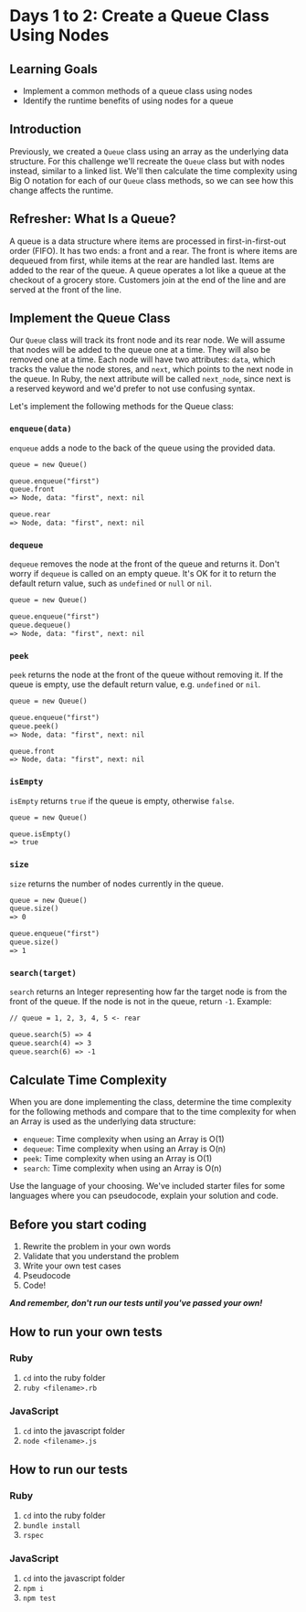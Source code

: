 # Days 1 to 2: Create a Queue Class Using Nodes

## Learning Goals

- Implement a common methods of a queue class using nodes
- Identify the runtime benefits of using nodes for a queue

## Introduction

Previously, we created a `Queue` class using an array as the underlying data
structure. For this challenge we'll recreate the `Queue` class but with nodes
instead, similar to a linked list. We'll then calculate the time complexity
using Big O notation for each of our `Queue` class methods, so we can see how
this change affects the runtime.

## Refresher: What Is a Queue?

A queue is a data structure where items are processed in first-in-first-out
order (FIFO). It has two ends: a front and a rear. The front is where items are
dequeued from first, while items at the rear are handled last. Items are added
to the rear of the queue. A queue operates a lot like a queue at the checkout of
a grocery store. Customers join at the end of the line and are served at the
front of the line.

## Implement the Queue Class

Our `Queue` class will track its front node and its rear node. We will assume
that nodes will be added to the queue one at a time. They will also be removed
one at a time. Each node will have two attributes: `data`, which tracks the
value the node stores, and `next`, which points to the next node in the queue.
In Ruby, the next attribute will be called `next_node`, since next is a reserved
keyword and we'd prefer to not use confusing syntax.

Let's implement the following methods for the Queue class:

### `enqueue(data)`

`enqueue` adds a node to the back of the queue using the provided data.

```txt
queue = new Queue()

queue.enqueue("first")
queue.front
=> Node, data: "first", next: nil

queue.rear
=> Node, data: "first", next: nil
```

### `dequeue`

`dequeue` removes the node at the front of the queue and returns it. Don't worry
if `dequeue` is called on an empty queue. It's OK for it to return the default
return value, such as `undefined` or `null` or `nil`.

```txt
queue = new Queue()

queue.enqueue("first")
queue.dequeue()
=> Node, data: "first", next: nil
```

### `peek`

`peek` returns the node at the front of the queue without removing it. If the
queue is empty, use the default return value, e.g. `undefined` or `nil`.

```txt
queue = new Queue()

queue.enqueue("first")
queue.peek()
=> Node, data: "first", next: nil

queue.front
=> Node, data: "first", next: nil
```

### `isEmpty`

`isEmpty` returns `true` if the queue is empty, otherwise `false`.

```txt
queue = new Queue()

queue.isEmpty()
=> true
```

### `size`

`size` returns the number of nodes currently in the queue.

```txt
queue = new Queue()
queue.size()
=> 0

queue.enqueue("first")
queue.size()
=> 1
```

### `search(target)`

`search` returns an Integer representing how far the target node is from the
front of the queue. If the node is not in the queue, return `-1`. Example:

```txt
// queue = 1, 2, 3, 4, 5 <- rear

queue.search(5) => 4
queue.search(4) => 3
queue.search(6) => -1
```

## Calculate Time Complexity

When you are done implementing the class, determine the time complexity for the
following methods and compare that to the time complexity for when an Array is
used as the underlying data structure:

- `enqueue`: Time complexity when using an Array is O(1)
- `dequeue`: Time complexity when using an Array is O(n)
- `peek`: Time complexity when using an Array is O(1)
- `search`: Time complexity when using an Array is O(n)

Use the language of your choosing. We've included starter files for some
languages where you can pseudocode, explain your solution and code.

## Before you start coding

1. Rewrite the problem in your own words
2. Validate that you understand the problem
3. Write your own test cases
4. Pseudocode
5. Code!

**_And remember, don't run our tests until you've passed your own!_**

## How to run your own tests

### Ruby

1. `cd` into the ruby folder
2. `ruby <filename>.rb`

### JavaScript

1. `cd` into the javascript folder
2. `node <filename>.js`

## How to run our tests

### Ruby

1. `cd` into the ruby folder
2. `bundle install`
3. `rspec`

### JavaScript

1. `cd` into the javascript folder
2. `npm i`
3. `npm test`
